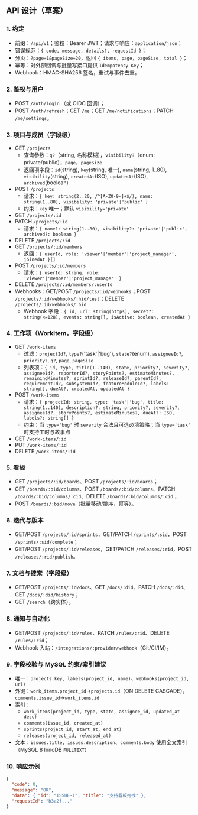 ## API 设计（草案）

### 1. 约定
- 前缀：`/api/v1`；鉴权：Bearer JWT；请求与响应：`application/json`；
- 错误规范：`{ code, message, details?, requestId }`；
- 分页：`?page=1&pageSize=20`，返回 `{ items, page, pageSize, total }`；
- 幂等：对外部回调与批量写接口提供 `Idempotency-Key`；
- Webhook：HMAC-SHA256 签名，重试与事件去重。

### 2. 鉴权与用户
- POST `/auth/login` （或 OIDC 回调）；
- POST `/auth/refresh`；GET `/me`；GET `/me/notifications`；PATCH `/me/settings`。

### 3. 项目与成员（字段级）
- GET `/projects`
  - 查询参数：`q?`（string, 名称模糊），`visibility?`（enum: private/public），`page`，`pageSize`
  - 返回项字段：`id`(string), `key`(string, 唯一), `name`(string, 1..80), `visibility`(string), `createdAt`(ISO), `updatedAt`(ISO), `archived`(boolean)
- POST `/projects`
  - 请求：`{ key: string(2..20, /^[A-Z0-9-]+$/), name: string(1..80), visibility: 'private'|'public' }`
  - 约束：`key` 唯一；默认 `visibility='private'`
- GET `/projects/:id`
- PATCH `/projects/:id`
  - 请求：`{ name?: string(1..80), visibility?: 'private'|'public', archived?: boolean }`
- DELETE `/projects/:id`
- GET `/projects/:id/members`
  - 返回：`{ userId, role: 'viewer'|'member'|'project_manager', joinedAt }[]`
- POST `/projects/:id/members`
  - 请求：`{ userId: string, role: 'viewer'|'member'|'project_manager' }`
- DELETE `/projects/:id/members/:userId`
- Webhooks：GET/POST `/projects/:id/webhooks`；POST `/projects/:id/webhooks/:hid/test`；DELETE `/projects/:id/webhooks/:hid`
  - Webhook 字段：`{ id, url: string(https), secret?: string(<=128), events: string[], isActive: boolean, createdAt }`

### 4. 工作项（WorkItem，字段级）
- GET `/work-items`
  - 过滤：`projectId?`, `type?`('task'|'bug'), `state?`(enum), `assigneeId?`, `priority?`, `q?`, `page`, `pageSize`
  - 列表项：`{ id, type, title(1..140), state, priority?, severity?, assigneeId?, reporterId?, storyPoints?, estimateMinutes?, remainingMinutes?, sprintId?, releaseId?, parentId?, requirementId?, subsystemId?, featureModuleId?, labels: string[], dueAt?, createdAt, updatedAt }`
- POST `/work-items`
  - 请求：`{ projectId: string, type: 'task'|'bug', title: string(1..140), description?: string, priority?, severity?, assigneeId?, storyPoints?, estimateMinutes?, dueAt?: ISO, labels?: string[] }`
  - 约束：当 `type='bug'` 时 `severity` 合法且可选必填策略；当 `type='task'` 时支持工时与故事点
- GET `/work-items/:id`
- PUT `/work-items/:id`
- DELETE `/work-items/:id`

### 5. 看板
- GET `/projects/:id/boards`、POST `/projects/:id/boards`；
- GET `/boards/:bid/columns`、POST `/boards/:bid/columns`、PATCH `/boards/:bid/columns/:cid`、DELETE `/boards/:bid/columns/:cid`；
- POST `/boards/:bid/move`（批量移动/排序，幂等）。

### 6. 迭代与版本
- GET/POST `/projects/:id/sprints`，GET/PATCH `/sprints/:sid`，POST `/sprints/:sid/complete`；
- GET/POST `/projects/:id/releases`，GET/PATCH `/releases/:rid`，POST `/releases/:rid/publish`。

### 7. 文档与搜索（字段级）
- GET/POST `/projects/:id/docs`、GET `/docs/:did`、PATCH `/docs/:did`、GET `/docs/:did/history`；
- GET `/search`（跨实体）。

### 8. 通知与自动化
- GET/POST `/projects/:id/rules`、PATCH `/rules/:rid`、DELETE `/rules/:rid`；
- Webhook 入站：`/integrations/:provider/webhook`（Git/CI/IM）。

### 9. 字段校验与 MySQL 约束/索引建议
- 唯一：`projects.key`、`labels(project_id, name)`、`webhooks(project_id, url)`
- 外键：`work_items.project_id`→`projects.id`（ON DELETE CASCADE），`comments.issue_id`→`work_items.id`
- 索引：
  - `work_items(project_id, type, state, assignee_id, updated_at desc)`
  - `comments(issue_id, created_at)`
  - `sprints(project_id, start_at, end_at)`
  - `releases(project_id, released_at)`
- 文本：`issues.title`、`issues.description`、`comments.body` 使用全文索引（MySQL 8 InnoDB `FULLTEXT`）

### 10. 响应示例
```json
{
  "code": 0,
  "message": "OK",
  "data": { "id": "ISSUE-1", "title": "支持看板拖拽" },
  "requestId": "b3a2f..."
}
```



